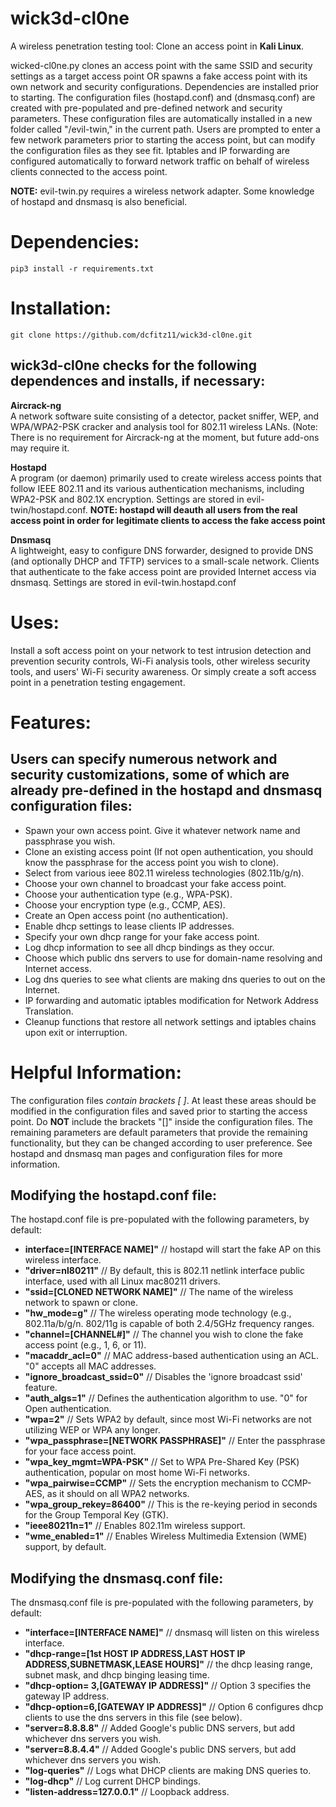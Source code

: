 # wick3d-cl0ne
A wireless penetration testing tool: Clone an access point in **Kali Linux**.

wicked-cl0ne.py clones an access point with the same SSID and security settings as a target access point OR spawns a fake access point with its own network and security configurations. Dependencies are installed prior to starting. The configuration files (hostapd.conf) and (dnsmasq.conf) are created with pre-populated and pre-defined network and security parameters. These configuration files are automatically installed in a new folder called "/evil-twin," in the current path. Users are prompted to enter a few network parameters prior to starting the access point, but can modify the configuration files as they see fit. Iptables and IP forwarding are configured automatically to forward network traffic on behalf of wireless clients connected to the access point.

**NOTE:** evil-twin.py requires a wireless network adapter. Some knowledge of hostapd and dnsmasq is also beneficial.

# Dependencies:
`pip3 install -r requirements.txt`

# Installation:
`git clone https://github.com/dcfitz11/wick3d-cl0ne.git`

## wick3d-cl0ne checks for the following dependences and installs, if necessary:

**Aircrack-ng**  
A network software suite consisting of a detector, packet sniffer, WEP, and WPA/WPA2-PSK cracker and analysis tool for 802.11 wireless LANs. (Note: There is no requirement for Aircrack-ng at the moment, but future add-ons may require it.

**Hostapd**  
A program (or daemon) primarily used to create wireless access points that follow IEEE 802.11 and its various authentication mechanisms, including WPA2-PSK and 802.1X encryption. Settings are stored in evil-twin/hostapd.conf. <b>NOTE: hostapd will deauth all users from the real access point in order for legitimate clients to access the fake access point</b>

**Dnsmasq**  
A lightweight, easy to configure DNS forwarder, designed to provide DNS (and optionally DHCP and TFTP) services to a small-scale network. Clients that authenticate to the fake access point are provided Internet access via dnsmasq. Settings are stored in evil-twin.hostapd.conf


# Uses:
Install a soft access point on your network to test intrusion detection and prevention security controls, Wi-Fi analysis tools, other wireless security tools, and users' Wi-Fi security awareness. Or simply create a soft access point in a penetration testing engagement.

# Features:
## Users can specify numerous network and security customizations, some of which are already pre-defined in the hostapd and dnsmasq configuration files:

<ul>
 <li>Spawn your own access point. Give it whatever network name and passphrase you wish.</li>
 <li>Clone an existing access point (If not open authentication, you should know the passphrase for the access point you wish to clone).</li>
 <li>Select from various ieee 802.11 wireless technologies (802.11b/g/n).</li>
 <li>Choose your own channel to broadcast your fake access point.</li>
 <li>Choose your authentication type (e.g., WPA-PSK).</li>
 <li>Choose your encryption type (e.g., CCMP, AES).</li>
 <li>Create an Open access point (no authentication).</li>
 <li>Enable dhcp settings to lease clients IP addresses.</li>
 <li>Specify your own dhcp range for your fake access point.</li>
 <li>Log dhcp information to see all dhcp bindings as they occur.</li>
 <li>Choose which public dns servers to use for domain-name resolving and Internet access.</li>
 <li>Log dns queries to see what clients are making dns queries to out on the Internet.</li>
 <li>IP forwarding and automatic iptables modification for Network Address Translation.</li>
 <li>Cleanup functions that restore all network settings and iptables chains upon exit or interruption.</li> 
</ul>

# Helpful Information:
The configuration files <i>contain brackets [ ]</i>. At least these areas should be modified in the configuration files and saved prior to starting the access point. Do **NOT** include the brackets "[]" inside the configuration files. The remaining parameters are default parameters that provide the remaining functionality, but they can be changed according to user preference. See hostapd and dnsmasq man pages and configuration files for more information.

## Modifying the hostapd.conf file:
The hostapd.conf file is pre-populated with the following parameters, by default:
<ul>
 <li><b>interface=[INTERFACE NAME]"</b> // hostapd will start the fake AP on this wireless interface.</li> 
 <li><b>"driver=nl80211"</b> // By default, this is 802.11 netlink interface public interface, used with all Linux mac80211 drivers.</li> 
 <li><b>"ssid=[CLONED NETWORK NAME]"</b> // The name of the wireless network to spawn or clone.</li>
 <li><b>"hw_mode=g"</b> // The wireless operating mode technology (e.g., 802.11a/b/g/n. 802/11g is capable of both 2.4/5GHz frequency ranges.</li> 
 <li><b>"channel=[CHANNEL#]"</b> // The channel you wish to clone the fake access point (e.g., 1, 6, or 11).</li>
 <li><b>"macaddr_acl=0"</b> // MAC address-based authentication using an ACL. "0" accepts all MAC addresses.</li> 
 <li><b>"ignore_broadcast_ssid=0"</b> // Disables the 'ignore broadcast ssid' feature.</li> 
 <li><b>"auth_algs=1"</b> // Defines the authentication algorithm to use. "0" for Open authentication.</li>
 <li><b>"wpa=2"</b> // Sets WPA2 by default, since most Wi-Fi networks are not utilizing WEP or WPA any longer.</li> 
 <li><b>"wpa_passphrase=[NETWORK PASSPHRASE]"</b> // Enter the passphrase for your face access point.</li>
 <li><b>"wpa_key_mgmt=WPA-PSK"</b> // Set to WPA Pre-Shared Key (PSK) authentication, popular on most home Wi-Fi networks.</li> 
 <li><b>"wpa_pairwise=CCMP"</b> // Sets the encryption mechanism to CCMP-AES, as it should on all WPA2 networks.</li> 
 <li><b>"wpa_group_rekey=86400"</b>  // This is the re-keying period in seconds for the Group Temporal Key (GTK).</li>
 <li><b>"ieee80211n=1"</b>  // Enables 802.11m wireless support.</li>
 <li><b>"wme_enabled=1"</b> // Enables Wireless Multimedia Extension (WME) support, by default.</li> 
</ul>

## Modifying the dnsmasq.conf file:
The dnsmasq.conf file is pre-populated with the following parameters, by default:

<ul>
 <li><b>"interface=[INTERFACE NAME]"</b>  // dnsmasq will listen on this wireless interface.</li>   
 <li><b>"dhcp-range=[1st HOST IP ADDRESS,LAST HOST IP ADDRESS,SUBNETMASK,LEASE HOURS]"</b>  // the dhcp leasing range, subnet mask, and dhcp binging leasing time.</li>  
 <li><b>"dhcp-option= 3,[GATEWAY IP ADDRESS]"</b> // Option 3 specifies the gateway IP address.</li>  
 <li><b>"dhcp-option=6,[GATEWAY IP ADDRESS]"</b> // Option 6 configures dhcp clients to use the dns servers in this file (see below).</li> 
 <li><b>"server=8.8.8.8"</b> // Added Google's public DNS servers, but add whichever dns servers you wish.</li> 
 <li><b>"server=8.8.4.4"</b> // Added Google's public DNS servers,  but add whichever dns servers you wish.</li>  
 <li><b>"log-queries"</b>  // Logs what DHCP clients are making DNS queries to.</li> 
 <li><b>"log-dhcp"</b> // Log current DHCP bindings.</li> 
 <li><b>"listen-address=127.0.0.1"</b> // Loopback address.</li>  
</ul>
